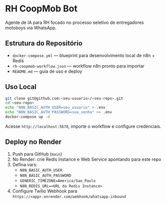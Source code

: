 # RH CoopMob Bot

Agente de IA para RH focado no processo seletivo de entregadores motoboys via WhatsApp.

## Estrutura do Repositório

- `docker-compose.yml` — blueprint para desenvolvimento local de n8n + Redis  
- `rh-coopmob-workflow.json` — workflow n8n pronto para importar  
- `README.md` — guia de uso e deploy

## Uso Local

```bash
git clone git@github.com:<seu-usuario>/<seu-repo>.git
cd <seu-repo>
echo "N8N_BASIC_AUTH_USER=seu_usuario" > .env
echo "N8N_BASIC_AUTH_PASSWORD=sua_senha" >> .env
docker-compose up -d
```

Acesse `http://localhost:5678`, importe o workflow e configure credenciais.

## Deploy no Render

1. Push para GitHub (`main`)  
2. No Render: crie Redis Instance e Web Service apontando para este repo  
3. Defina vars:
   - `N8N_BASIC_AUTH_USER`
   - `N8N_BASIC_AUTH_PASSWORD`
   - `GENERIC_TIMEZONE=America/Sao_Paulo`
   - `N8N_REDIS_URL=<URL da Redis Instance>`
4. Configure Twilio Webhook para `https://<app>.onrender.com/webhook/whatsapp-inbound`
